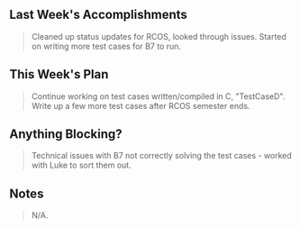 ## Last Week's Accomplishments

> Cleaned up status updates for RCOS, looked through issues. Started on writing more test cases for B7 to run. 

## This Week's Plan

> Continue working on test cases written/compiled in C, "TestCaseD". Write up a few more test cases after RCOS semester ends.
 

## Anything Blocking?

> Technical issues with B7 not correctly solving the test cases - worked with Luke to sort them out.

## Notes

> N/A.
